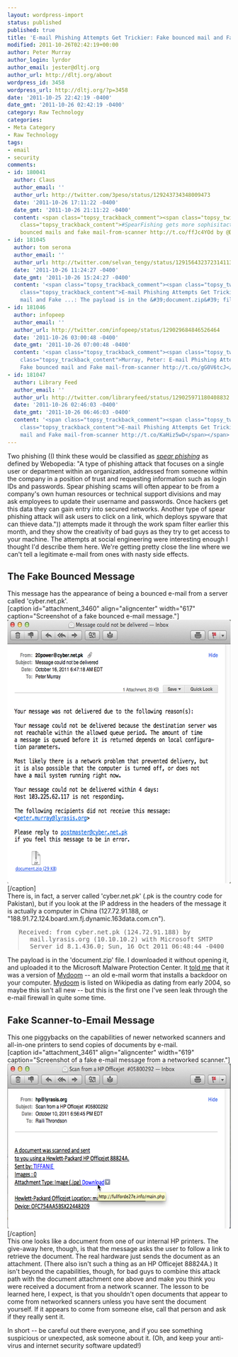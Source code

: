 ```yaml
---
layout: wordpress-import
status: published
published: true
title: 'E-mail Phishing Attempts Get Trickier: Fake bounced mail and Fake mail-from-scanner'
modified: 2011-10-26T02:42:19+00:00
author: Peter Murray
author_login: lyrdor
author_email: jester@dltj.org
author_url: http://dltj.org/about
wordpress_id: 3458
wordpress_url: http://dltj.org/?p=3458
date: '2011-10-25 22:42:19 -0400'
date_gmt: '2011-10-26 02:42:19 -0400'
category: Raw Technology
categories:
- Meta Category
- Raw Technology
tags:
- email
- security
comments:
- id: 180041
  author: Claus
  author_email: ''
  author_url: http://twitter.com/3peso/status/129243734348009473
  date: '2011-10-26 17:11:22 -0400'
  date_gmt: '2011-10-26 21:11:22 -0400'
  content: <span class="topsy_trackback_comment"><span class="topsy_twitter_username"><span
    class="topsy_trackback_content">#SpearFishing gets more sophisitacted with fake
    bounced mails and fake mail-from-scanner http://t.co/ffJc4YOd by @DataG</span></span>
- id: 181045
  author: tom serona
  author_email: ''
  author_url: http://twitter.com/selvan_tengy/status/129156432372314113
  date: '2011-10-26 11:24:27 -0400'
  date_gmt: '2011-10-26 15:24:27 -0400'
  content: '<span class="topsy_trackback_comment"><span class="topsy_twitter_username"><span
    class="topsy_trackback_content">E-mail Phishing Attempts Get Trickier: Fake bounced
    mail and Fake ...: The payload is in the &#39;document.zip&#39; file... http://t.co/Wdy6A6sK</span></span>'
- id: 181046
  author: infopeep
  author_email: ''
  author_url: http://twitter.com/infopeep/status/129029684846526464
  date: '2011-10-26 03:00:48 -0400'
  date_gmt: '2011-10-26 07:00:48 -0400'
  content: '<span class="topsy_trackback_comment"><span class="topsy_twitter_username"><span
    class="topsy_trackback_content">Murray, Peter: E-mail Phishing Attempts Get Trickier:
    Fake bounced mail and Fake mail-from-scanner http://t.co/gG0V6tcJ</span></span>'
- id: 181047
  author: Library Feed
  author_email: ''
  author_url: http://twitter.com/libraryfeed/status/129025971180408832
  date: '2011-10-26 02:46:03 -0400'
  date_gmt: '2011-10-26 06:46:03 -0400'
  content: '<span class="topsy_trackback_comment"><span class="topsy_twitter_username"><span
    class="topsy_trackback_content">E-mail Phishing Attempts Get Trickier: Fake bounced
    mail and Fake mail-from-scanner http://t.co/KaHiz5wD</span></span>'
---
```

<p>Two phishing ((I think these would be classified as <em><a href="http://www.webopedia.com/TERM/S/spear_phishing.html" title="What is spear phishing? - A Word Definition From the Webopedia Computer Dictionary">spear phishing</a></em> as defined by Webopedia:  "A type of phishing attack that focuses on a single user or department within an organization, addressed from someone within the company in a position of trust and requesting information such as login IDs and passwords.  Spear phishing scams will often appear to be from a company's own human resources or technical support divisions and may ask employees to update their username and passwords. Once hackers get this data  they can gain entry into secured networks. Another type of spear phishing attack will ask users to click on a link, which deploys spyware that can thieve data.")) attempts made it through the work spam filter earlier this month, and they show the creativity of bad guys as they try to get access to your machine.  The attempts at social engineering were interesting enough I thought I'd describe them here.  We're getting pretty close the line where we can't tell a legitimate e-mail from ones with nasty side effects.</p>
<h2>The Fake Bounced Message</h2>
<p>This message has the appearance of being a bounced e-mail from a server called 'cyber.net.pk'.<br />
[caption id="attachment_3460" align="aligncenter" width="617" caption="Screenshot of a fake bounced e-mail message."]<img src="/wp-content/uploads/2011/10/fake-bounced-message.png" alt="Screenshot of a fake bounced e-mail message." title="fake-bounced-message" width="617" height="593" class="size-medium wp-image-3460" />[/caption]<br />
There is, in fact, a server called 'cyber.net.pk' (.pk is the country code for Pakistan), but if you look at the IP address in the headers of the message it is actually a computer in China (127.72.91.188, or "188.91.72.124.board.xm.fj.dynamic.163data.com.cn").</p>
<blockquote style="font-family: monospace;text-indent: -25px;padding-left: 25px;"><p>Received: from cyber.net.pk (124.72.91.188) by mail.lyrasis.org (10.10.10.2) with Microsoft SMTP Server id 8.1.436.0; Sun, 16 Oct 2011 06:48:44 -0400</p></blockquote>
<p>The payload is in the 'document.zip' file.  I downloaded it without opening it, and uploaded it to the Microsoft Malware Protection Center.  It <a href="https://www.microsoft.com/security/portal/Submission/SubmissionHistory.aspx?SubmissionId=7242BBCE-23E8-4CD8-9481-3AC53B882594">told me</a> that it was a version of <a href="https://www.microsoft.com/security/portal/Threat/Encyclopedia/Entry.aspx?ThreatId=-2147457064">Mydoom</a> -- an old e-mail worm that installs a backdoor on your computer.  <a href="http://en.wikipedia.org/wiki/Mydoom" title="Mydoom | Wikipedia">Mydoom</a> is listed on Wikipedia as dating from early 2004, so maybe this isn't all new -- but this is the first one I've seen leak through the e-mail firewall in quite some time.</p>
<h2>Fake Scanner-to-Email Message</h2>
<p>This one piggybacks on the capabilities of newer networked scanners and all-in-one printers to send copies of documents by e-mail.<br />
[caption id="attachment_3461" align="aligncenter" width="619" caption="Screenshot of a fake e-mail message from a networked scanner."]<img src="/wp-content/uploads/2011/10/fake-document-scanner.png" alt="Screenshot of a fake e-mail message from a networked scanner." title="fake-document-scanner" width="619" height="371" class="size-medium wp-image-3461" />[/caption]<br />
This one looks like a document from one of our internal HP printers.  The give-away here, though, is that the message asks the user to follow a link to retrieve the document.  The real hardware just sends the document as an attachment.  (There also isn't such a thing as an HP Officejet 88824A.)  It isn't beyond the capabilities, though, for bad guys to combine this attack path with the document attachment one above and make you think you were received a document from a network scanner.  The lesson to be learned here, I expect, is that you shouldn't open documents that appear to come from networked scanners unless you have sent the document yourself.  If it appears to come from someone else, call that person and ask if they really sent it.</p>
<p>In short -- be careful out there everyone, and if you see something suspicious or unexpected, ask someone about it.  (Oh, and keep your anti-virus and internet security software updated!)</p>
